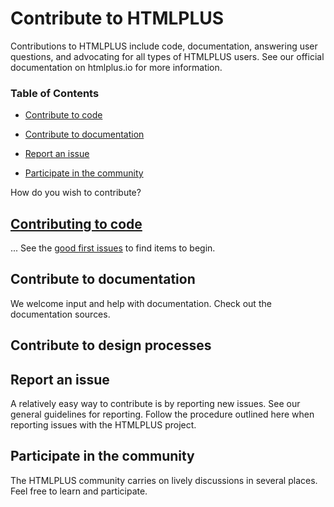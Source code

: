 # Contribute to HTMLPLUS

Contributions to HTMLPLUS include code, documentation, answering user questions, and advocating for all types of HTMLPLUS users. See our official documentation on htmlplus.io for more information.

### Table of Contents
  - [Contribute to code](#contribute-to-code)

  - [Contribute to documentation](#contribute-to-documentation)
  - [Report an issue](#report-an-issue)
  - [Participate in the community](#participate-in-the-community)

How do you wish to contribute?

## [Contributing to code]()
...
See the [good first issues]() to find items to begin.

## Contribute to documentation
We welcome input and help with documentation. Check out the documentation sources.

## Contribute to design processes

## Report an issue
A relatively easy way to contribute is by reporting new issues. See our general guidelines for reporting.
Follow the procedure outlined here when reporting issues with the HTMLPLUS project.

## Participate in the community
The HTMLPLUS community carries on lively discussions in several places. Feel free to learn and participate.

